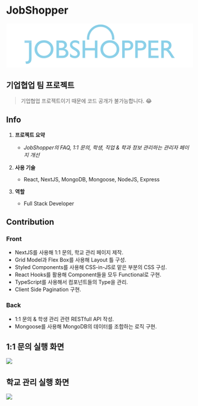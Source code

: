 # JobShopper

![](images/headerlogo.jpg)

## 기업협업 팀 프로젝트

> 기업협업 프로젝트이기 때문에 코드 공개가 불가능합니다. 😂

## Info

1. **프로젝트 요약**
    - *JobShopper의 FAQ, 1:1 문의, 학생, 직업 & 학과 정보 관리하는 관리자 페이지 개선*

2. **사용 기술**
    - React, NextJS, MongoDB, Mongoose, NodeJS, Express

3. **역할**
    - Full Stack Developer
    
## Contribution

### Front

- NextJS를 사용해  1:1 문의, 학교 관리 페이지 제작.
- Grid Model과 Flex Box를 사용해 Layout 틀 구성.
- Styled Components를 사용해 CSS-in-JS로 맡은 부분의 CSS 구성.
- React Hooks를 활용해 Component들을 모두 Functional로 구현.
- TypeScript를 사용해서 컴포넌트들의 Type을 관리.
- Client Side Pagination 구현.

### Back

- 1:1 문의 & 학생 관리 관련 RESTfull API 작성.
- Mongoose를 사용해 MongoDB의 데이터를 조합하는 로직 구현.

## 1:1 문의 실행 화면

![](images/question.gif)

## 학교 관리 실행 화면

![](images/school.gif)
